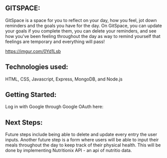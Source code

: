 ## GITSPACE:

GitSpace is a space for you to reflect on your day, how you feel, jot down reminders and the goals you have for the day. On GitSpace, you can update your goals if you complete them, you can delete your reminders, and see how you've been feeling throughout the day as way to remind yourself that feelings are temporary and everything will pass! 

https://imgur.com/0Yd1Lsb

## Technologies used: 

HTML, CSS, Javascript, Express, MongoDB, and Node.js

## Getting Started:

Log in with Google through Google OAuth here: 

## Next Steps: 

Future steps include being able to delete and update every entry the user inputs. Another future step is a form where users will be able to input their meals throughout the day to keep track of their physical health. This will be done by implementing Nutritionix API - an api of nutritio data. 
